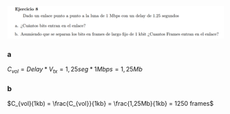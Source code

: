 ![](enunciado.png)

### a

$C_{vol} = Delay * V_{tx} = 1,25 seg * 1Mbps = 1,25 Mb$

### b

$C_{vol}(1kb) = \frac{C_{vol}}{1kb} = \frac{1,25Mb}{1kb} = 1250 frames$